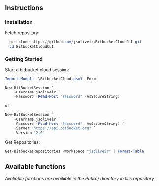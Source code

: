 ## Instructions

### Installation

Fetch repository:

```powershell
  git clone https://github.com/jsoliveir/BitbucketCloudCLI.git 
  cd BitbucketCloudCLI
```

### Getting Started

Start a bitbucket cloud session:

```powershell
Import-Module .\BitbucketCloud.psm1 -Force

New-BitBucketSession `
    -Username jsoliveir `
    -Password (Read-Host "Password" -AsSecureString)

or

New-BitBucketSession `
    -Username jsoliveir `
    -Password (Read-Host "Password" -AsSecureString) `
    -Server "https://api.bitbucket.org" `
    -Version "2.0"

```

Get Repositories:

```powershell
Get-BitbucketRepositories -Workspace "jsoliveir" | Format-Table
```

## Available functions

_Avaliable functions are available in the Public/ directory in this repository_ 
